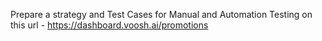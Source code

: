 Prepare a strategy and Test Cases for Manual and Automation Testing on this url - https://dashboard.voosh.ai/promotions
